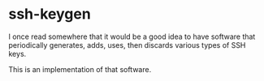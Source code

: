 # ssh-keygen

I once read somewhere that it would be a good idea to have software
that periodically generates, adds, uses, then discards various types of
SSH keys.

This is an implementation of that software.
